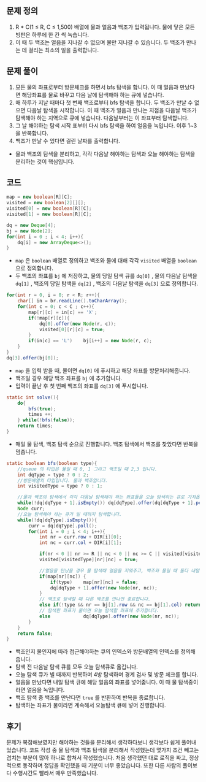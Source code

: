 ## 문제 정의

1. R * C(1 ≤ R, C ≤ 1,500) 배열에 물과 얼음과 백조가 입력됩니다. 물에 닿은 모든 빙판은 하루에 한 칸 씩 녹습니다.
2. 이 때 두 백조는 얼음을 지나갈 수 없으며 물만 지나갈 수 있습니다. 두 백조가 만나는 데 걸리는 최소의 일을 출력합니다.

## 문제 풀이

1. 모든 물의 좌표로부터 방문체크를 하면서 bfs 탐색을 합니다. 이 때 얼음과 만났다면 해당좌표를 물로 바꾸고 다음 날에 탐색해야 하는 큐에 넣습니다.
2. 매 하루가 지날 때마다 첫 번째 백조로부터 bfs 탐색을 합니다. 두 백조가 만날 수 없으면 다음날 탐색을 시작합니다. 이 때 백조가 얼음과 만나는 지점을 다음날 백조가 탐색해야 하는 지역으로 큐에 넣습니다. 다음날부터는 이 좌표부터 탐색합니다.
3. 그 날 해야하는 탐색 시작 표부터 다시 bfs 탐색을 하여 얼음을 녹입니다. 이후 1~3 을 반복합니다.
4. 백조가 만날 수 있다면 걸린 날짜를 출력합니다.

- 물과 백조의 탐색을 분리하고, 각각 다음날 해야하는 탐색과 오늘 해야하는 탐색을 분리하는 것이 핵심입니다.

## 코드

```java
map = new boolean[R][C];
visited = new boolean[2][][];
visited[0] = new boolean[R][C];
visited[1] = new boolean[R][C];

dq = new Deque[4];
bj = new Node[2];
for(int i = 0 ; i < 4; i++){
    dq[i] = new ArrayDeque<>();
}
```

- `map` 은 `boolean` 배열로 정의하고 백조와 물에 대해 각각 `visited` 배열을 `boolean` 으로 정의합니다.
- 두 백조의 좌표를 `bj` 에 저장하고, 물의 당일 탐색 큐를 `dq[0]` , 물의 다음날 탐색을 `dq[1]` , 백조의 당일 탐색을 `dq[2]` , 백조의 다음날 탐색을 `dq[3]` 으로 정의합니다.

```java
for(int r = 0, i = 0; r < R; r++){
    char[] in = br.readLine().toCharArray();
    for(int c = 0; c < C ; c++){
        map[r][c] = in[c] == 'X';
        if(!map[r][c]){
            dq[0].offer(new Node(r, c));
            visited[0][r][c] = true;
        }
        if(in[c] == 'L')    bj[i++] = new Node(r, c);
    }
}
dq[3].offer(bj[0]);
```

- `map` 을 입력 받을 때, 물이면 `dq[0]` 에 푸시하고 해당 좌표를 방문처리해줍니다.
- 백조일 경우 해당 백조 좌표를 `bj` 에 추가합니다.
- 입력이 끝난 후 첫 번째 백조의 좌표를 `dq[3]` 에 푸시합니다.

```java
static int solve(){
    do{
        bfs(true);
        times ++;
    } while(!bfs(false));
    return times;
}
```

- 매일 물 탐색, 백조 탐색 순으로 진행합니다. 백조 탐색에서 백조를 찾았다면 반복을 멈춥니다.

```java
static boolean bfs(boolean type){
    //queue 의 타입은 뮬일 때 0, 1 그리고 백조일 때 2,3 입니다.
    int dqType = type ? 0 : 2;
    //방문배열의 타입입니다. 물과 백조입니다.
    int visitedType = type ? 0 : 1;

    //물과 백조의 탐색에서 각각 다음날 탐색해야 하는 좌표들을 오늘 탐색하는 큐로 가져옵니다.
    while(!dq[dqType + 1].isEmpty()) dq[dqType].offer(dq[dqType + 1].poll());
    Node curr;
    //오늘 탐색해야 하는 큐가 빌 때까지 탐색합니다.
    while(!dq[dqType].isEmpty()){
        curr = dq[dqType].poll();
        for(int i = 0 ; i < 4; i++){
            int nr = curr.row + DIR[i][0];
            int nc = curr.col + DIR[i][1];

            if(nr < 0 || nr >= R || nc < 0 || nc >= C || visited[visitedType][nr][nc])  continue;
            visited[visitedType][nr][nc] = true;

            //얼음을 만났을 경우 물 탐색때 얼음을 지워주고, 백조와 물일 때 둘다 내일 탐색해야 하는 큐로 넘깁니다.
            if(map[nr][nc]) {
                if(type)    map[nr][nc] = false;
                dq[dqType + 1].offer(new Node(nr, nc));
            }
            // 백조로 탐색할 때 다른 백조를 만나면 종료합니다.
            else if(!type && nr == bj[1].row && nc == bj[1].col) return true;
            // 탐색한 좌표가 물이면 오늘 탐색할 좌표에 추가합니다.
            else            dq[dqType].offer(new Node(nr, nc));
        }
    }
    return false;
}
```

- 백조인지 물인지에 따라 접근해야하는 큐의 인덱스와 방문배열의 인덱스를 정의해줍니다.
- 탐색 전 다음날 탐색 큐를 모두 오늘 탐색큐로 옮깁니다.
- 오늘 탐색 큐가 빌 때까지 반복하며 4방 탐색하며 경계 검사 및 방문 체크를 합니다.
- 얼음을 만났다면 내일 탐색 큐에 해당 얼음의 좌표를 넣어줍니다. 이 때 물 탐색중이라면 얼음을 녹입니다.
- 백조 탐색 중 백조를 만난다면 `true` 를 반환하여 반복을 종료합니다.
- 탐색하는 좌표가 물이라면 계속해서 오늘탐색 큐에 넣어 진행합니다.

## 후기

 문제가 복잡해보였지만 해야하는 것들을 분리해서 생각하다보니 생각보다 쉽게 풀어내었습니다. 코드 작성 중 물 탐색과 백조 탐색을 분리해서 작성했는데 몇가지 조건 빼고는 겹치는 부분이 많아 하나로 합쳐서 작성했습니다. 처음 생각했던 대로 로직을 짜고, 정상적으로 동작하며 정답을 확인했을 때 기분이 너무 좋았습니다. 또한 다른 사람의 풀이보다 수행시간도 빨라서 매우 만족했습니다.